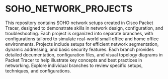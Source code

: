 # SOHO_NETWORK_PROJECTS

This repository contains SOHO network setups created in Cisco Packet Tracer, designed to demonstrate skills in network design, configuration, and troubleshooting. Each project is organized into separate branches, with configurations tailored to simulate real-world small office and home office environments. Projects include setups for efficient network segmentation, dynamic addressing, and basic security features. Each branch provides detailed documentation, configuration files, and visual topology diagrams in Packet Tracer to help illustrate key concepts and best practices in networking. Explore individual branches to review specific setups, techniques, and configurations.
